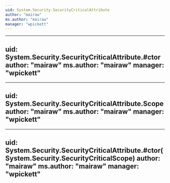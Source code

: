```yaml
---
uid: System.Security.SecurityCriticalAttribute
author: "mairaw"
ms.author: "mairaw"
manager: "wpickett"
---
```


---
uid: System.Security.SecurityCriticalAttribute.#ctor
author: "mairaw"
ms.author: "mairaw"
manager: "wpickett"
---

---
uid: System.Security.SecurityCriticalAttribute.Scope
author: "mairaw"
ms.author: "mairaw"
manager: "wpickett"
---

---
uid: System.Security.SecurityCriticalAttribute.#ctor(System.Security.SecurityCriticalScope)
author: "mairaw"
ms.author: "mairaw"
manager: "wpickett"
---
